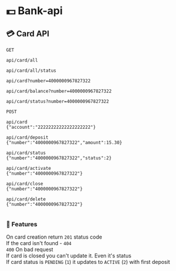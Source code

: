 # 💵 Bank-api

## 💳 Card API
```
GET

api/card/all

api/card/all/status

api/card?number=4000000967827322

api/card/balance?number=4000000967827322

api/card/status?number=4000000967827322
```

```
POST

api/card
{"account":"22222222222222222222"}

api/card/deposit
{"number":"4000000967827322","amount":15.30}

api/card/status
{"number":"4000000967827322","status":2}

api/card/activate
{"number":"4000000967827322"}

api/card/close
{"number":"4000000967827322"}

api/card/delete
{"number":"4000000967827322"}


```
### 🍧 Features
On card creation return `201` status code  
If the card isn't found - `404`  
`400` On bad request  
If card is closed you can't update it. Even it's status  
If card status is `PENDING` (`1`) it updates to `ACTIVE` (`2`) with first deposit  
